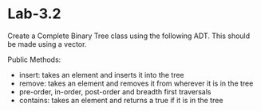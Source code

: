 # Lab-3.2
Create a Complete Binary Tree class using the following ADT. This should be made using a vector.

Public Methods:
  - insert: takes an element and inserts it into the tree
  - remove: takes an element and removes it from wherever it is in the tree
  - pre-order, in-order, post-order and breadth first traversals
  - contains: takes an element and returns a true if it is in the tree